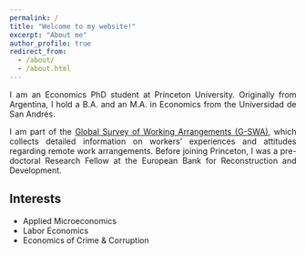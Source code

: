 ```yaml
---
permalink: /
title: "Welcome to my website!"
excerpt: "About me"
author_profile: true
redirect_from: 
  - /about/
  - /about.html
---
```


<div style="text-align: justify"> I am an Economics PhD student at Princeton University. Originally from Argentina, I hold a B.A. and an M.A. in Economics from the Universidad de San Andrés. 
  
I am part of the <a href="https://wfhresearch.com/gswadata/">Global Survey of Working Arrangements (G-SWA)</a>, which collects detailed information on workers’ experiences and attitudes regarding remote work arrangements. Before joining Princeton, I was a pre-doctoral Research Fellow at the European Bank for Reconstruction and Development.   </div>



## Interests
* Applied Microeconomics
* Labor Economics
* Economics of Crime & Corruption
